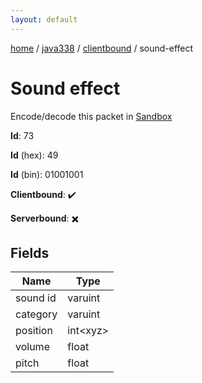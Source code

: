 ```yaml
---
layout: default
---
```


[home](/)  /  [java338](/protocol/java338)  /  [clientbound](/protocol/java338/clientbound)  /  sound-effect

# Sound effect

Encode/decode this packet in [Sandbox](../../../sandbox/java338#clientbound.sound_effect)

**Id**: 73

**Id** (hex): 49

**Id** (bin): 01001001

**Clientbound**: ✔️

**Serverbound**: ✖️

## Fields

Name | Type
---|---
sound id | varuint
category | varuint
position | int&lt;xyz&gt;
volume | float
pitch | float
